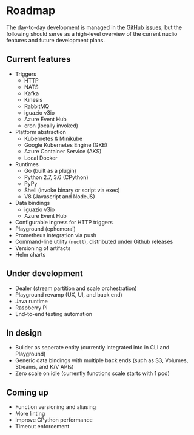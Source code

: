 # Roadmap

The day-to-day development is managed in the [GitHub issues](https://github.com/nuclio/nuclio/issues), but the following should serve as a high-level overview of the current nuclio features and future development plans.

## Current features

- Triggers
    - HTTP
    - NATS
    - Kafka
    - Kinesis
    - RabbitMQ
    - iguazio v3io
    - Azure Event Hub
    - cron (locally invoked)
- Platform abstraction
    - Kubernetes & Minikube
    - Google Kubernetes Engine (GKE)
    - Azure Container Service (AKS)
    - Local Docker
- Runtimes
    - Go (built as a plugin)
    - Python 2.7, 3.6 (CPython)
    - PyPy
    - Shell (invoke binary or script via exec)
    - V8 (Javascript and NodeJS)
- Data bindings
    - iguazio v3io
    - Azure Event Hub
- Configurable ingress for HTTP triggers
- Playground (ephemeral)
- Prometheus integration via push
- Command-line utility (`nuctl`), distributed under Github releases
- Versioning of artifacts
- Helm charts

## Under development

- Dealer (stream partition and scale orchestration)
- Playground revamp (UX, UI, and back end)
- Java runtime
- Raspberry Pi
- End-to-end testing automation

## In design

- Builder as seperate entity (currently integrated into in CLI and Playground) 
- Generic data bindings with multiple back ends (such as S3, Volumes, Streams, and K/V APIs)
- Zero scale on idle (currently functions scale starts with 1 pod)

## Coming up

- Function versioning and aliasing
- More linting
- Improve CPython performance
- Timeout enforcement
